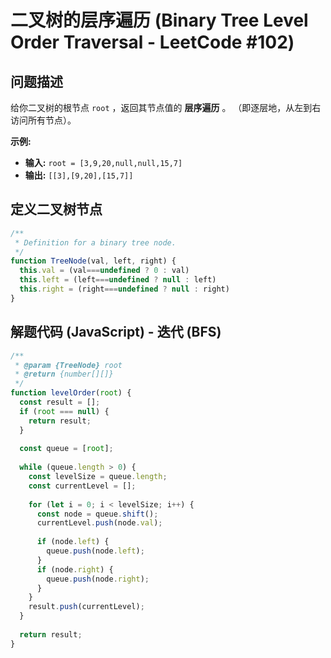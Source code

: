 # 二叉树的层序遍历 (Binary Tree Level Order Traversal - LeetCode #102)

## 问题描述

给你二叉树的根节点 `root` ，返回其节点值的 **层序遍历** 。 （即逐层地，从左到右访问所有节点）。

**示例:**

- **输入:** `root = [3,9,20,null,null,15,7]`
- **输出:** `[[3],[9,20],[15,7]]`

## 定义二叉树节点

```javascript
/**
 * Definition for a binary tree node.
 */
function TreeNode(val, left, right) {
  this.val = (val===undefined ? 0 : val)
  this.left = (left===undefined ? null : left)
  this.right = (right===undefined ? null : right)
}
```

## 解题代码 (JavaScript) - 迭代 (BFS)

```javascript
/**
 * @param {TreeNode} root
 * @return {number[][]}
 */
function levelOrder(root) {
  const result = [];
  if (root === null) {
    return result;
  }
  
  const queue = [root];
  
  while (queue.length > 0) {
    const levelSize = queue.length;
    const currentLevel = [];
    
    for (let i = 0; i < levelSize; i++) {
      const node = queue.shift();
      currentLevel.push(node.val);
      
      if (node.left) {
        queue.push(node.left);
      }
      if (node.right) {
        queue.push(node.right);
      }
    }
    result.push(currentLevel);
  }
  
  return result;
}
```
